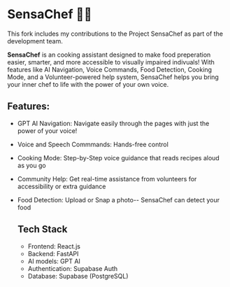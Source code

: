 # SensaChef 👨‍🍳
This fork includes my contributions to the Project SensaChef as part of the development team.

**SensaChef** is an cooking assistant designed to make food preperation easier, smarter, and more accessible to visually impaired indivuals! With features like AI Navigation, Voice Commands, Food Detection, Cooking Mode, and a Volunteer-powered help system, SensaChef helps you bring your inner chef to life with the power of your own voice.

## Features:
- GPT AI Navigation: Navigate easily through the pages with just the power of your voice!
- Voice and Speech Commmands: Hands-free control
- Cooking Mode: Step-by-Step voice guidance that reads recipes aloud as you go
- Community Help: Get real-time assistance from volunteers for accessibility or extra guidance
- Food Detection: Upload or Snap a photo-- SensaChef can detect your food

  ## Tech Stack
  - Frontend: React.js
  - Backend: FastAPI
  - AI models: GPT AI
  - Authentication: Supabase Auth
  - Database: Supabase (PostgreSQL)


